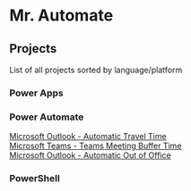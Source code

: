 
# Mr. Automate

## Projects
List of all projects sorted by language/platform

### Power Apps

### Power Automate
[Microsoft Outlook - Automatic Travel Time](/../../../AutomaticTravelTime)<br/>
[Microsoft Teams - Teams Meeting Buffer Time](/../../../MicrosoftTeamsMeetingBufferTime)<br/>
[Microsoft Outlook - Automatic Out of Office](/../../../AutomaticOutofOffice)<br/>

### PowerShell

<!--
**MrAutomate33/MrAutomate33** is a ✨ _special_ ✨ repository because its `README.md` (this file) appears on your GitHub profile.

Here are some ideas to get you started:

- 🔭 I’m currently working on ...
- 🌱 I’m currently learning ...
- 👯 I’m looking to collaborate on ...
- 🤔 I’m looking for help with ...
- 💬 Ask me about ...
- 📫 How to reach me: ...
- 😄 Pronouns: ...
- ⚡ Fun fact: ...
-->
